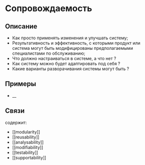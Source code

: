 
# Сопровождаемость
## Описание
- Как просто применять изменения и улучшать систему;
- Результативность и эффективность, с которыми продукт или система могут быть модифицированы предполагаемыми специалистами по обслуживанию;
- Что должно настраиваться в системе, а что нет ?
- Как систему можно будет адаптировать под себя ?
- Какие варианты разворачивания системы могут быть ?

## Примеры
- __

## Связи

содержит:
- [[modularity]]
- [[reusability]]
- [[analysability]]
- [[modifiability]]
- [[testability]]
- [[supportability]]